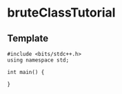 # bruteClassTutorial

## Template 
```
#include <bits/stdc++.h> 
using namespace std; 

int main() {

} 
```

